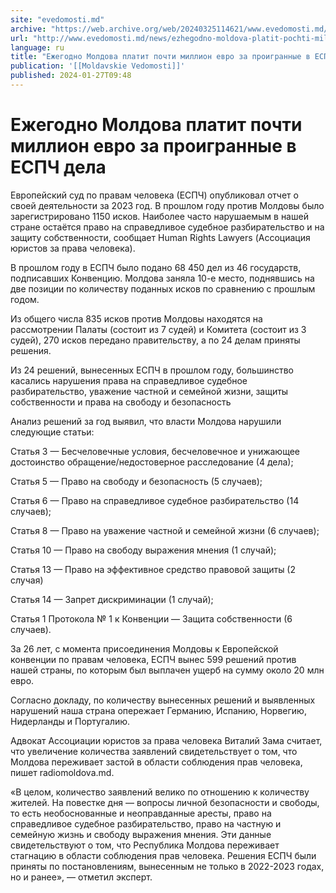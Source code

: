 ```yaml
---
site: "evedomosti.md"
archive: "https://web.archive.org/web/20240325114621/www.evedomosti.md/news/ezhegodno-moldova-platit-pochti-million-evro-za-proigrannye"
url: "http://www.evedomosti.md/news/ezhegodno-moldova-platit-pochti-million-evro-za-proigrannye"
language: ru
title: "Ежегодно Молдова платит почти миллион евро за проигранные в ЕСПЧ дела"
publication: '[[Moldavskie Vedomosti]]'
published: 2024-01-27T09:48
---
```


# Ежегодно Молдова платит почти миллион евро за проигранные в ЕСПЧ дела

Европейский суд по правам человека (ЕСПЧ) опубликовал отчет о своей деятельности за 2023 год. В прошлом году против Молдовы было зарегистрировано 1150 исков. Наиболее часто нарушаемым в нашей стране остаётся право на справедливое судебное разбирательство и на защиту собственности, сообщает Human Rights Lawyers (Ассоциация юристов за права человека).

В прошлом году в ЕСПЧ было подано 68 450 дел из 46 государств, подписавших Конвенцию. Молдова заняла 10-е место, поднявшись на две позиции по количеству поданных исков по сравнению с прошлым годом.

Из общего числа 835 исков против Молдовы находятся на рассмотрении Палаты (состоит из 7 судей) и Комитета (состоит из 3 судей), 270 исков передано правительству, а по 24 делам приняты решения.

Из 24 решений, вынесенных ЕСПЧ в прошлом году, большинство касались нарушения права на справедливое судебное разбирательство, уважение частной и семейной жизни, защиты собственности и права на свободу и безопасность

Анализ решений за год выявил, что власти Молдова нарушили следующие статьи:

Статья 3 — Бесчеловечные условия, бесчеловечное и унижающее достоинство обращение/недостоверное расследование (4 дела);

Статья 5 — Право на свободу и безопасность (5 случаев);

Статья 6 — Право на справедливое судебное разбирательство (14 случаев);

Статья 8 — Право на уважение частной и семейной жизни (6 случаев);

Статья 10 — Право на свободу выражения мнения (1 случай);

Статья 13 — Право на эффективное средство правовой защиты (2 случая)

Статья 14 — Запрет дискриминации (1 случай);

Статья 1 Протокола № 1 к Конвенции — Защита собственности (6 случаев).

За 26 лет, с момента присоединения Молдовы к Европейской конвенции по правам человека, ЕСПЧ вынес 599 решений против нашей страны, по которым был выплачен ущерб на сумму около 20 млн евро.

Согласно докладу, по количеству вынесенных решений и выявленных нарушений наша страна опережает Германию, Испанию, Норвегию, Нидерланды и Португалию.

Адвокат Ассоциации юристов за права человека Виталий Зама считает, что увеличение количества заявлений свидетельствует о том, что Молдова переживает застой в области соблюдения прав человека, пишет radiomoldova.md.

«В целом, количество заявлений велико по отношению к количеству жителей. На повестке дня — вопросы личной безопасности и свободы, то есть необоснованные и неоправданные аресты, право на справедливое судебное разбирательство, право на частную и семейную жизнь и свободу выражения мнения. Эти данные свидетельствуют о том, что Республика Молдова переживает стагнацию в области соблюдения прав человека. Решения ЕСПЧ были приняты по постановлениям, вынесенным не только в 2022-2023 годах, но и ранее», — отметил эксперт.